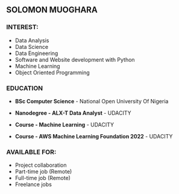 ## SOLOMON MUOGHARA

### INTEREST:
- Data Analysis
- Data Science 
- Data Engineering 
- Software and Website development with Python
- Machine Learning
- Object Oriented Programming

### EDUCATION
- **BSc Computer Science** - National Open University Of Nigeria

- **Nanodegree - ALX-T Data Analyst** - UDACITY

- **Course - Machine Learning** - UDACITY

- **Course - AWS Machine Learning Foundation 2022** - UDACITY

### AVAILABLE FOR:
- Project collaboration
- Part-time job (Remote)
- Full-time job (Remote)
- Freelance jobs
